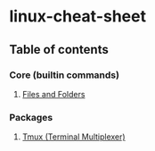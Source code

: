 # linux-cheat-sheet

## Table of contents

### Core (builtin commands)

1. [Files and Folders](core/files_and_Folders.md)

### Packages

1. [Tmux (Terminal Multiplexer)](packages/tmux.md)